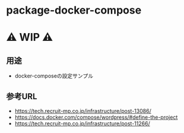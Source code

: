 # package-docker-compose

# :warning: WIP :warning:

## 用途

+ docker-composeの設定サンプル

## 参考URL


+ https://tech.recruit-mp.co.jp/infrastructure/post-13086/
+ https://docs.docker.com/compose/wordpress/#define-the-project
+ https://tech.recruit-mp.co.jp/infrastructure/post-11266/
